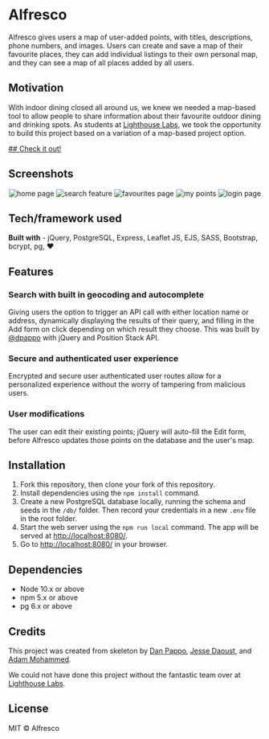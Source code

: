 # Alfresco

Alfresco gives users a map of user-added points, with titles, descriptions, phone numbers, and images. Users can create and save a map of their favourite places, they can add individual listings to their own personal map, and they can see a map of all places added by all users. 

## Motivation

With indoor dining closed all around us, we knew we needed a map-based tool to allow people to share information about their favourite outdoor dining and drinking spots. As students at [Lighthouse Labs](https://www.lighthouselabs.ca/), we took the opportunity to build this project based on a variation of a map-based project option.

[## Check it out!](https://alfresco-map.herokuapp.com/)

## Screenshots

<p align="center">
  <img src="/images/home.png" alt="home page" />
  <img src="/images/add.gif" alt="search feature" />
  <img src="/images/fav.png" alt="favourites page" />
  <img src="/images/mine.png" alt="my points" />
  <img src="/images/login.png" alt="login page" />
</p>

## Tech/framework used

**Built with** - jQuery, PostgreSQL, Express, Leaflet JS, EJS, SASS, Bootstrap, bcrypt, pg, ❤️

## Features

### Search with built in geocoding and autocomplete

Giving users the option to trigger an API call with either location name or address, dynamically displaying the results of their query, and filling in the Add form on click depending on which result they choose. This was built by [@dpappo](https://github.com/dpappo) with jQuery and Position Stack API.

### Secure and authenticated user experience

Encrypted and secure user authenticated user routes allow for a personalized experience without the worry of tampering from malicious users.

### User modifications

The user can edit their existing points; jQuery will auto-fill the Edit form, before Alfresco updates those points on the database and the user's map.

## Installation

1. Fork this repository, then clone your fork of this repository.
2. Install dependencies using the `npm install` command.
3. Create a new PostgreSQL database locally, running the schema and seeds in the `/db/` folder. Then record your credentials in a new `.env` file in the root folder.
4. Start the web server using the `npm run local` command. The app will be served at [http://localhost:8080/](http://localhost:8080/).
5. Go to [http://localhost:8080/](http://localhost:8080/) in your browser.

## Dependencies

- Node 10.x or above
- npm 5.x or above
- pg 6.x or above

## Credits

This project was created from skeleton by [Dan Pappo](https://github.com/dpappo), [Jesse Daoust](https://github.com/jessedxi), and [Adam Mohammed](https://github.com/adamm13). 

We could not have done this project without the fantastic team over at [Lighthouse Labs](https://www.lighthouselabs.ca/). 

## License

MIT © Alfresco